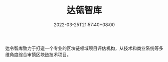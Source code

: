 ﻿---
weight: 
title: "达瓴智库"
description: "达令智库致力于打造一个专业的区块链领域项目评估机构，从技术和商业系统等多维角度综合审慎区块链技术项目"
date: 2022-03-25T21:57:40+08:00
lastmod: 2022-03-25T16:45:40+08:00
draft: false
authors: ["Metabd"]
featuredImage: "dalingzhiku.jpg"
link: ""
tags: ["研究机构","达瓴智库"]
categories: ["navigation"]
navigation: ["研究机构"]
lightgallery: true
toc: true
pinned: false
recommend: false
recommend1: false
---
达令智库致力于打造一个专业的区块链领域项目评估机构，从技术和商业系统等多维角度综合审慎区块链技术项目。
